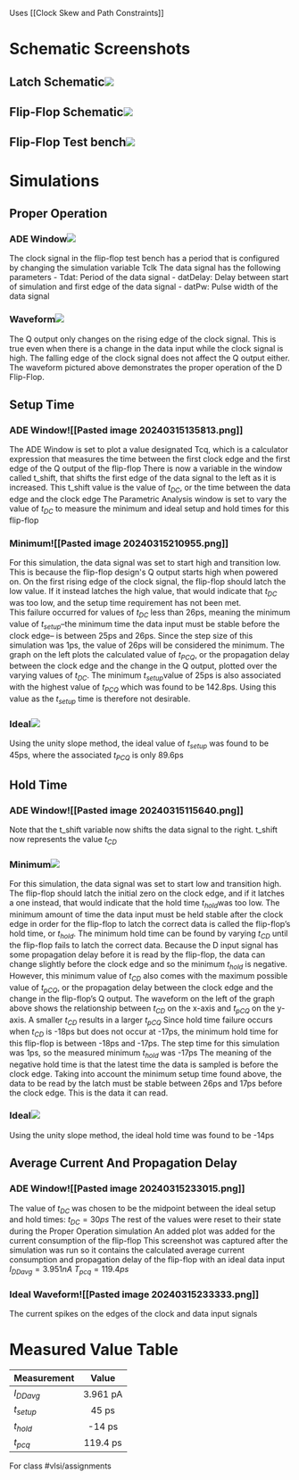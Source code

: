 Uses [[Clock Skew and Path Constraints]]
# Schematic Screenshots
## Latch Schematic![](https://lh7-us.googleusercontent.com/H5VvWiQOFvk_JM93oWSt1ReYvncNy41FCSdGv1HwSh8KE4az0mJczk39jC6TWTWuv944HVAP0Vnlgpc2qs4_6qdf8ZPupf3F-FdwJOrAlG0rrE2svXfe4JD7cwEjchdyIOWEs02YiHXYkM46pvG6ZD0)
## Flip-Flop Schematic![](https://lh7-us.googleusercontent.com/8ZYdnF6y2xcZIosP6peJ1KIbakLuY5hs1nde7u9KYlEGQOZgwNLwVUI-ybTEPCEXnOLk3sCVZ34t6wHnBCGlyGrtx_g350YLJqq_BRhjCEctX6M6fuiVG8M0pCQxdP11oWCw55QK1uhKzUu_MijwDXw)
## Flip-Flop Test bench![](https://lh7-us.googleusercontent.com/VlOxjHHof-vk4k6qTOeFd1VQ_YqX8_njFMprjELmNOIh2b32Byr4EALpxmNo8rsPNDmZs6UB2DtQJeAZ5_N66dpDyRjB3GC6ZmEt85wOeHv3v0FhF1-mfST7T-kQFGwZUhxjllKVWytZD_CT6rZAiMY)
# Simulations
## Proper Operation
### ADE Window![](https://lh7-us.googleusercontent.com/M4sQQrjSWriNUqHa3ZKUeo1z92LPvibw9hRf3zxdPOy9DxQh2G_PlihOpwStHNolQAhKZiEg2umUyzoJ4PfT2mGUWoQQqX41JYepBRV9t_qtvNzawP-v5UkpCaHa5C0xz0-JF7jSOUCw-532XI-pd-Q)
 The clock signal in the flip-flop test bench has a period that is configured by changing the simulation variable Tclk
 The data signal has the following parameters
				- Tdat: Period of the data signal
				- datDelay: Delay between start of simulation and first edge of the data signal
				- datPw: Pulse width of the data signal
### Waveform![](https://lh7-us.googleusercontent.com/-kgEqXFQnDlcvu2VKq1vsG7RSGBBZNX9a-IGyxMJarU4094FyujUqXstZWbLxY_LrRgww4q2pRZ6B1Vk4kc_QKksRmO6PZlfV37LPxvfi_fDlXg0D9P3YIZDWWtxbEsPR4-ccGALpB3ayF-QzUup5jo)
 The Q output only changes on the rising edge of the clock signal. This is true even when there is a change in the data input while the clock signal is high. The falling edge of the clock signal does not affect the Q output either. The waveform pictured above demonstrates the proper operation of the D Flip-Flop.
## Setup Time
### ADE Window![[Pasted image 20240315135813.png]]
The ADE Window is set to plot a value designated Tcq, which is a calculator expression that measures the time between the first clock edge and the first edge of the Q output of the flip-flop
There is now a variable in the window called t_shift, that shifts the first edge of the data signal to the left as it is increased. This t_shift value is the value of $t_{DC}$, or the time between the data edge and the clock edge
The Parametric Analysis window is set to vary the value of $t_{DC}$ to measure the minimum and ideal setup and hold times for this flip-flop
### Minimum![[Pasted image 20240315210955.png]]
For this simulation, the data signal was set to start high and transition low. This is because the flip-flop design's Q output starts high when powered on. On the first rising edge of the clock signal, the flip-flop should latch the low value. If it instead latches the high value, that would indicate that $t_{DC}$ was too low, and the setup time requirement has not been met.  
This failure occurred for values of $t_{DC}$ less than 26ps, meaning the minimum value of $t_{setup}$–the minimum time the data input must be stable before the clock edge– is between 25ps and 26ps. Since the step size of this simulation was 1ps, the value of 26ps will be considered the minimum.
The graph on the left plots the calculated value of $t_{PCQ}$, or the propagation delay between the clock edge and the change in the Q output, plotted over the varying values of $t_{DC}$. The minimum $t_{setup}$value of 25ps is also associated with the highest value of $t_{PCQ}$ which was found to be 142.8ps. Using this value as the $t_{setup}$ time is therefore not desirable.
### Ideal![](https://lh7-us.googleusercontent.com/477wsIMRakjGBdfaSwH8iD4irFjrlVUNjSV2IddjcPVl6bSFjyeYldjauv9rnkdcONzZv_KNQIuKyLjzpvNjM66s8kEZ1OdavljGKVDYMA9Jc1VKVw_ava795IV0ur6TEu2FaGHKzafMcJYT6dLyEbU)
Using the unity slope method, the ideal value of $t_{setup}$ was found to be 45ps, where the associated $t_{PCQ}$ is only 89.6ps
## Hold Time
### ADE Window![[Pasted image 20240315115640.png]]
Note that the t_shift variable now shifts the data signal to the right. t_shift now represents the value $t_{CD}$
### Minimum![](https://lh7-us.googleusercontent.com/z-BFKZvx9ql0Co0qGY3itUNKgp3tL4EN5jgKIoezkM3dqCCWs7EP3gmE6vQZbQGk5GH43MsRkhsmpPpO3bH37qC2Vw40ztI_2SksqXhBCMx5ETjN5G0YB_nnCDa8WSaPhM8On7VXl-zBnSfSH_BiNH0)
For this simulation, the data signal was set to start low and transition high. The flip-flop should latch the initial zero on the clock edge, and if it latches a one instead, that would indicate that the hold time $t_{hold}$was too low.
The minimum amount of time the data input must be held stable after the clock edge in order for the flip-flop to latch the correct data is called the flip-flop’s hold time, or $t_{hold}$. The minimum hold time can be found by varying $t_{CD}$ until the flip-flop fails to latch the correct data. Because the D input signal has some propagation delay before it is read by the flip-flop, the data can change slightly before the clock edge and so the minimum $t_{hold}$ is negative. However, this minimum value of $t_{CD}$ also comes with the maximum possible value of $t_{pCQ}$, or the propagation delay between the clock edge and the change in the flip-flop’s Q output.
The waveform on the left of the graph above shows the relationship between $t_{CD}$ on the x-axis and $t_{pCQ}$ on the y-axis. A smaller $t_{CD}$ results in a larger $t_{pCQ}$
Since hold time failure occurs when $t_{CD}$  is -18ps but does not occur at -17ps, the minimum hold time for this flip-flop is between -18ps and -17ps. The step time for this simulation was 1ps, so the measured minimum $t_{hold}$ was -17ps
The meaning of the negative hold time is that the latest time the data is sampled is before the clock edge.
Taking into account the minimum setup time found above, the data to be read by the latch must be stable between 26ps and 17ps before the clock edge. This is the data it can read.
### Ideal![](https://lh7-us.googleusercontent.com/TbqtqjMKNfLAnlHKj7nISg4DHnJ3_3xbyRsdLk9Fky_9POPu7uIw6Iw5XxEUq7wX3ROoDQZUZ4E3V89mBJHzsAEpkQn1mGOqs6Vd7iCOgBYXRl0KCutWx939zqq0LTDHe_w94QfqwGo4WNs53mQvJFI)
Using the unity slope method, the ideal hold time was found to be -14ps
## Average Current And Propagation Delay
### ADE Window![[Pasted image 20240315233015.png]]
The value of $t_{DC}$ was chosen to be the midpoint between the ideal setup and hold times: $t_{DC}=30ps$
The rest of the values were reset to their state during the Proper Operation simulation
An added plot was added for the current consumption of the flip-flop
This screenshot was captured after the simulation was run so it contains the calculated average current consumption and propagation delay of the flip-flop with an ideal data input
	$I_{DDavg}=3.951nA$
	$T_{pcq}=119.4ps$
### Ideal Waveform![[Pasted image 20240315233333.png]]
The current spikes on the edges of the clock and data input signals
# Measured Value Table

| Measurement |  Value   |
| ----------- |:--------:|
| $I_{DDavg}$ | 3.961 pA |
| $t_{setup}$ |  45 ps   |
| $t_{hold}$  |  -14 ps  |
| $t_{pcq}$   | 119.4 ps |

For class #vlsi/assignments
